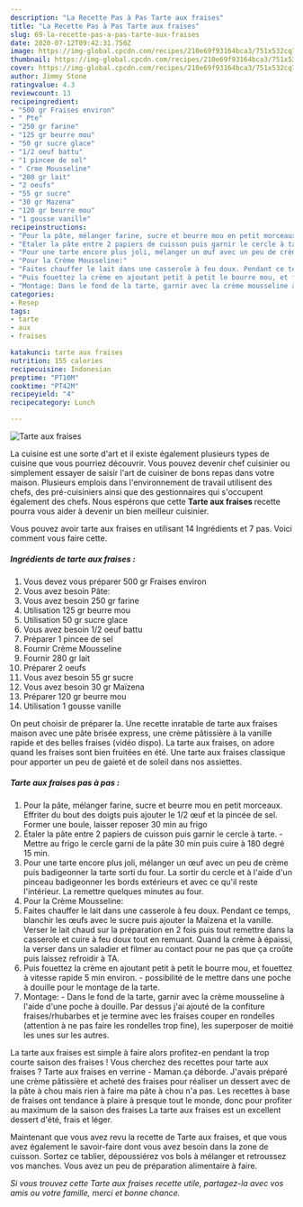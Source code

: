 ```yaml
---
description: "La Recette Pas à Pas Tarte aux fraises"
title: "La Recette Pas à Pas Tarte aux fraises"
slug: 69-la-recette-pas-a-pas-tarte-aux-fraises
date: 2020-07-12T09:42:31.750Z
image: https://img-global.cpcdn.com/recipes/210e69f93164bca3/751x532cq70/tarte-aux-fraises-photo-principale-de-la-recette.jpg
thumbnail: https://img-global.cpcdn.com/recipes/210e69f93164bca3/751x532cq70/tarte-aux-fraises-photo-principale-de-la-recette.jpg
cover: https://img-global.cpcdn.com/recipes/210e69f93164bca3/751x532cq70/tarte-aux-fraises-photo-principale-de-la-recette.jpg
author: Jimmy Stone
ratingvalue: 4.3
reviewcount: 13
recipeingredient:
- "500 gr Fraises environ"
- " Pte"
- "250 gr farine"
- "125 gr beurre mou"
- "50 gr sucre glace"
- "1/2 oeuf battu"
- "1 pincee de sel"
- " Crme Mousseline"
- "280 gr lait"
- "2 oeufs"
- "55 gr sucre"
- "30 gr Mazena"
- "120 gr beurre mou"
- "1 gousse vanille"
recipeinstructions:
- "Pour la pâte, mélanger farine, sucre et beurre mou en petit morceaux. Effriter du bout des doigts puis ajouter le 1/2 œuf et la pincée de sel. Former une boule, laisser reposer 30 min au frigo"
- "Étaler la pâte entre 2 papiers de cuisson puis garnir le cercle à tarte. Mettre au frigo le cercle garni de la pâte 30 min puis cuire à 180 degré 15 min."
- "Pour une tarte encore plus joli, mélanger un œuf avec un peu de crème puis badigeonner la tarte sorti du four. La sortir du cercle et à l&#39;aide d&#39;un pinceau badigeonner les bords extérieurs et avec ce qu&#39;il reste l&#39;intérieur. La remettre quelques minutes au four."
- "Pour la Crème Mousseline:"
- "Faites chauffer le lait dans une casserole à feu doux. Pendant ce temps, blanchir les œufs avec le sucre puis ajouter la Maïzena et la vanille. Verser le lait chaud sur la préparation en 2 fois puis tout remettre dans la casserole et cuire à feu doux tout en remuant. Quand la crème à épaissi, la verser dans un saladier et filmer au contact pour ne pas que ça croûte puis laissez refroidir à TA."
- "Puis fouettez la crème en ajoutant petit à petit le bourre mou, et fouettez à vitesse rapide 5 min environ.  possibilité de le mettre dans une poche à douille pour le montage de la tarte."
- "Montage: Dans le fond de la tarte, garnir avec la crème mousseline à l&#39;aide d&#39;une poche à douille. Par dessus j&#39;ai ajouté de la confiture fraises/rhubarbes et je termine avec les fraises couper en rondelles (attention à ne pas faire les rondelles trop fine), les superposer de moitié les unes sur les autres."
categories:
- Resep
tags:
- tarte
- aux
- fraises

katakunci: tarte aux fraises 
nutrition: 155 calories
recipecuisine: Indonesian
preptime: "PT10M"
cooktime: "PT42M"
recipeyield: "4"
recipecategory: Lunch

---
```



![Tarte aux fraises](https://img-global.cpcdn.com/recipes/210e69f93164bca3/751x532cq70/tarte-aux-fraises-photo-principale-de-la-recette.jpg)

La cuisine est une sorte d'art et il existe également plusieurs types de cuisine que vous pourriez découvrir. Vous pouvez devenir chef cuisinier ou simplement essayer de saisir l'art de cuisiner de bons repas dans votre maison. Plusieurs emplois dans l'environnement de travail utilisent des chefs, des pré-cuisiniers ainsi que des gestionnaires qui s'occupent également des chefs. Nous espérons que cette <strong> Tarte aux fraises </strong> recette pourra vous aider à devenir un bien meilleur cuisinier.

<!--inarticleads1-->

Vous pouvez avoir tarte aux fraises en utilisant 14 Ingrédients et 7 pas. Voici comment vous faire cette.

##### Ingrédients de tarte aux fraises :

1. Vous devez vous préparer 500 gr Fraises environ
1. Vous avez besoin  Pâte:
1. Vous avez besoin 250 gr farine
1. Utilisation 125 gr beurre mou
1. Utilisation 50 gr sucre glace
1. Vous avez besoin 1/2 oeuf battu
1. Préparer 1 pincee de sel
1. Fournir  Crème Mousseline
1. Fournir 280 gr lait
1. Préparer 2 oeufs
1. Vous avez besoin 55 gr sucre
1. Vous avez besoin 30 gr Maïzena
1. Préparer 120 gr beurre mou
1. Utilisation 1 gousse vanille


On peut choisir de préparer la. Une recette inratable de tarte aux fraises maison avec une pâte brisée express, une crème pâtissière à la vanille rapide et des belles fraises (vidéo dispo). La tarte aux fraises, on adore quand les fraises sont bien fruitées en été. Une tarte aux fraises classique pour apporter un peu de gaieté et de soleil dans nos assiettes. 

<!--inarticleads2-->

##### Tarte aux fraises pas à pas :

1. Pour la pâte, mélanger farine, sucre et beurre mou en petit morceaux. Effriter du bout des doigts puis ajouter le 1/2 œuf et la pincée de sel. Former une boule, laisser reposer 30 min au frigo
1. Étaler la pâte entre 2 papiers de cuisson puis garnir le cercle à tarte. - Mettre au frigo le cercle garni de la pâte 30 min puis cuire à 180 degré 15 min.
1. Pour une tarte encore plus joli, mélanger un œuf avec un peu de crème puis badigeonner la tarte sorti du four. La sortir du cercle et à l&#39;aide d&#39;un pinceau badigeonner les bords extérieurs et avec ce qu&#39;il reste l&#39;intérieur. La remettre quelques minutes au four.
1. Pour la Crème Mousseline:
1. Faites chauffer le lait dans une casserole à feu doux. Pendant ce temps, blanchir les œufs avec le sucre puis ajouter la Maïzena et la vanille. Verser le lait chaud sur la préparation en 2 fois puis tout remettre dans la casserole et cuire à feu doux tout en remuant. Quand la crème à épaissi, la verser dans un saladier et filmer au contact pour ne pas que ça croûte puis laissez refroidir à TA.
1. Puis fouettez la crème en ajoutant petit à petit le bourre mou, et fouettez à vitesse rapide 5 min environ.  - possibilité de le mettre dans une poche à douille pour le montage de la tarte.
1. Montage: - Dans le fond de la tarte, garnir avec la crème mousseline à l&#39;aide d&#39;une poche à douille. Par dessus j&#39;ai ajouté de la confiture fraises/rhubarbes et je termine avec les fraises couper en rondelles (attention à ne pas faire les rondelles trop fine), les superposer de moitié les unes sur les autres.


La tarte aux fraises est simple à faire alors profitez-en pendant la trop courte saison des fraises ! Vous cherchez des recettes pour tarte aux fraises ? Tarte aux fraises en verrine - Maman.ça déborde. J&#39;avais préparé une crème pâtissière et acheté des fraises pour réaliser un dessert avec de la pâte à chou mais rien à faire ma pâte à chou n&#39;a pas. Les recettes à base de fraises ont tendance à plaire à presque tout le monde, donc pour profiter au maximum de la saison des fraises La tarte aux fraises est un excellent dessert d&#39;été, frais et léger. 

<!--inarticleads1-->

<p>
Maintenant que vous avez revu la recette de Tarte aux fraises, et que vous avez également le savoir-faire dont vous avez besoin dans la zone de cuisson. Sortez ce tablier, dépoussiérez vos bols à mélanger et retroussez vos manches. Vous avez un peu de préparation alimentaire à faire.
</p>

<p>
<i>Si vous trouvez cette Tarte aux fraises recette utile, partagez-la avec vos amis ou votre famille, merci et bonne chance.</i>
</p>
